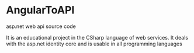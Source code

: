 # AngularToAPI
asp.net web api source code

It is an educational project in the CSharp language of web services.
It deals with the asp.net identity core and is usable in all programming languages
